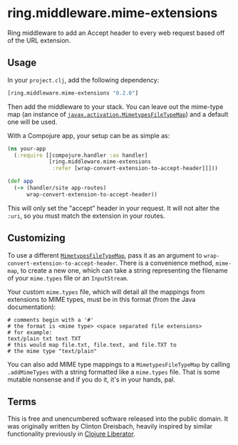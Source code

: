 # ring.middleware.mime-extensions

Ring middleware to add an Accept header to every web request based off
of the URL extension.

## Usage

In your `project.clj`, add the following dependency:

```clj
[ring.middleware.mime-extensions "0.2.0"]
```

Then add the middleware to your stack. You can leave out the mime-type
map (an instance of
[`javax.activation.MimetypesFileTypeMap`][MimetypesFileTypeMap]) and a
default one will be used.

With a Compojure app, your setup can be as simple as:

```clj
(ns your-app
  (:require [[compojure.handler :as handler]
             [ring.middleware.mime-extensions 
              :refer [wrap-convert-extension-to-accept-header]]]))

(def app
  (-> (handler/site app-routes)
      wrap-convert-extension-to-accept-header))
```

This will only set the "accept" header in your request. It will not
alter the `:uri`, so you must match the extension in your routes.

## Customizing

To use a different [`MimetypesFileTypeMap`][MimetypesFileTypeMap], pass it as an argument
to `wrap-convert-extension-to-accept-header`. There is a convenience
method, `mime-map`, to create a new one, which can take a string
representing the filename of your `mime.types` file or an
`InputStream`.

Your custom `mime.types` file, which will detail all the mappings from
extensions to MIME types, must be in this format (from the Java
documentation):

```
# comments begin with a '#'
# the format is <mime type> <space separated file extensions>
# for example:
text/plain txt text TXT
# this would map file.txt, file.text, and file.TXT to
# the mime type "text/plain"
```

You can also add MIME type mappings to a `MimetypesFileTypeMap` by
calling `.addMimeTypes` with a string formatted like a `mime.types`
file. That is some mutable nonsense and if you do it, it's in your
hands, pal.


## Terms

This is free and unencumbered software released into the public
domain. It was originally written by Clinton Dreisbach, heavily
inspired by similar functionality previously in
[Clojure Liberator][Liberator].

[MimetypesFileTypeMap]: http://docs.oracle.com/javase/7/docs/api/javax/activation/MimetypesFileTypeMap.html
[Liberator]: http://clojure-liberator.github.com/
